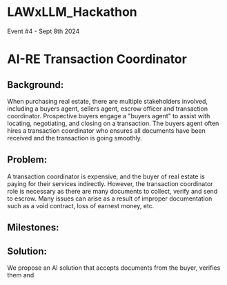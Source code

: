 # LAWxLLM_Hackathon
Event #4  - Sept 8th 2024

# AI-RE Transaction Coordinator

## Background: 

When purchasing real estate, there are multiple stakeholders involved, including a buyers agent, sellers agent, escrow officer and transaction coordinator. Prospective buyers engage a "buyers agent" to assist with locating, negotiating, and closing on a transaction. The buyers agent often hires a transaction coordinator who ensures all documents have been received and the transaction is going smoothly. 

## Problem:

A transaction coordinator is expensive, and the buyer of real estate is paying for their services indirectly. However, the transaction coordinator role is necessary as there are many documents to collect, verify and send to escrow. Many issues can arise as a result of improper documentation such as a void contract, loss of earnest money, etc. 

## Milestones:


## Solution:

We propose an AI solution that accepts documents from the buyer, verifies them and 
